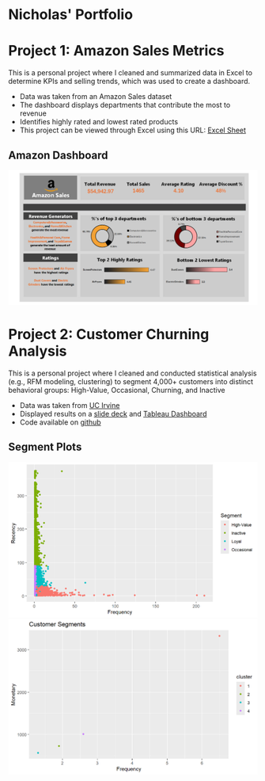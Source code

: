 # Nicholas' Portfolio
# Project 1: Amazon Sales Metrics

This is a personal project where I cleaned and summarized data in Excel to determine KPIs and selling trends, which was used to create a dashboard.

* Data was taken from an Amazon Sales dataset
* The dashboard displays departments that contribute the most to revenue
* Identifies highly rated and lowest rated products
* This project can be viewed through Excel using this URL: [Excel Sheet](https://1drv.ms/x/c/e7e29d8e667b0321/EVC3wAqMEQpCjActGzqQErsBqA9P62a9a8j7Ij_4q1NeHw?e=3yu1p0)

## Amazon Dashboard
![](asales.png)

# Project 2: Customer Churning Analysis

This is a personal project where I cleaned and conducted statistical analysis (e.g., RFM modeling, clustering) to segment 4,000+ customers into distinct behavioral groups: High-Value, Occasional, Churning, and Inactive

* Data was taken from [UC Irvine](https://archive.ics.uci.edu/dataset/352/online+retail) 
* Displayed results on a [slide deck](https://docs.google.com/presentation/d/1fnZu9937KzlCg_g_PX0a-dWMzycuZgSXVSCKSMC7hEI/present?slide=id.g36209d4ed36_0_0) and [Tableau Dashboard](https://public.tableau.com/views/CustomerSegmentation_17471729818720/Dashboard1?:language=en-US&:sid=&:redirect=auth&:display_count=n&:origin=viz_share_link)
* Code available on [github](https://github.com/Nicholas-Chavez/Customer-Segmentation-Analysis/blob/ff833eb3d9a39d1ec8da53d74dbd56a0233bdad9/Customer_Segmentation.qmd)

## Segment Plots
![](Segments.png)
![](CustomerSegments.png)
